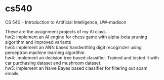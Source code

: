 # cs540
CS 540 - Introduction to Artificial Intelligence, UW-madison

These are the assignment projects of my AI class.  
hw2:  implement an AI engine for chess game with alpha-beta pruning algorithm and improved variants  
hw3:  implement an ANN based handwritting digit recoginizer using perceptron machine learning algorithm  
hw4:  implement an decision tree based classifier. Trained and tested it with car purchasing dataset and mushroom dataset.  
hw5:  implement an Naive Bayes based classifier for filtering out spam emails.  
